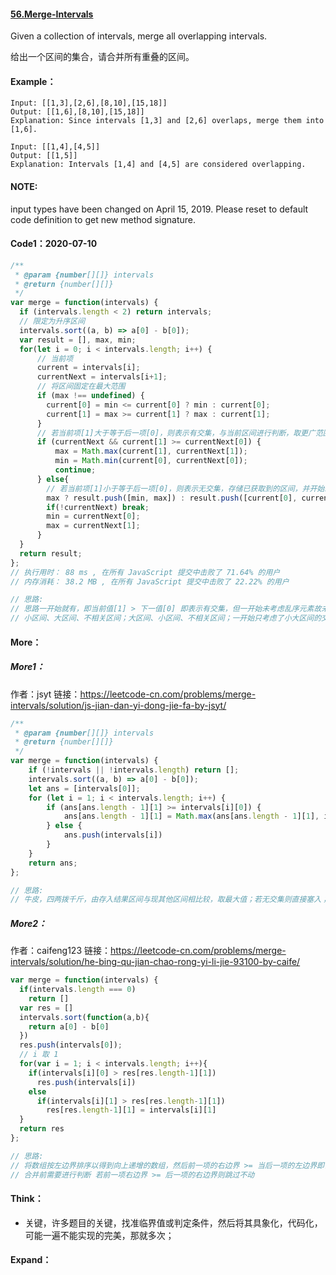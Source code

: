 #### [56.Merge-Intervals](https://leetcode-cn.com/problems/merge-intervals/)

Given a collection of intervals, merge all overlapping intervals.

给出一个区间的集合，请合并所有重叠的区间。



#### Example：

```
Input: [[1,3],[2,6],[8,10],[15,18]]
Output: [[1,6],[8,10],[15,18]]
Explanation: Since intervals [1,3] and [2,6] overlaps, merge them into [1,6].

Input: [[1,4],[4,5]]
Output: [[1,5]]
Explanation: Intervals [1,4] and [4,5] are considered overlapping.
```



#### NOTE: 

input types have been changed on April 15, 2019. Please reset to default code definition to get new method signature.



#### Code1：2020-07-10

```javascript
/**
 * @param {number[][]} intervals
 * @return {number[][]}
 */
var merge = function(intervals) {
  if (intervals.length < 2) return intervals;
  // 限定为升序区间
  intervals.sort((a, b) => a[0] - b[0]);
  var result = [], max, min;
  for(let i = 0; i < intervals.length; i++) {
      // 当前项
      current = intervals[i];
      currentNext = intervals[i+1];
      // 将区间固定在最大范围
      if (max !== undefined) {
        current[0] = min <= current[0] ? min : current[0];
        current[1] = max >= current[1] ? max : current[1];
      }
      // 若当前项[1]大于等于后一项[0]，则表示有交集，与当前区间进行判断，取更广范围区间
      if (currentNext && current[1] >= currentNext[0]) {
          max = Math.max(current[1], currentNext[1]);
          min = Math.min(current[0], currentNext[0]);
          continue;
      } else{
        // 若当前项[1]小于等于后一项[0]，则表示无交集，存储已获取到的区间，并开始新一轮的操作
        max ? result.push([min, max]) : result.push([current[0], current[1]]);
        if(!currentNext) break;
        min = currentNext[0];
        max = currentNext[1];
      }
  }
  return result;
};
// 执行用时： 88 ms , 在所有 JavaScript 提交中击败了 71.64% 的用户 
// 内存消耗： 38.2 MB , 在所有 JavaScript 提交中击败了 22.22% 的用户

// 思路:
// 思路一开始就有，即当前值[1] > 下一值[0] 即表示有交集，但一开始未考虑乱序元素故未排序导致许多报错(题目无写明即须要考虑...)
// 小区间、大区间、不相关区间；大区间、小区间、不相关区间；一开始只考虑了小大区间的交集，未考虑大小区间的交集情况，故未将最大区间范围固定，故同样导致许多报错
```



#### More：

##### More1：

作者：jsyt
链接：https://leetcode-cn.com/problems/merge-intervals/solution/js-jian-dan-yi-dong-jie-fa-by-jsyt/

```javascript
/**
 * @param {number[][]} intervals
 * @return {number[][]}
 */
var merge = function(intervals) {
    if (!intervals || !intervals.length) return [];
    intervals.sort((a, b) => a[0] - b[0]);
    let ans = [intervals[0]];
    for (let i = 1; i < intervals.length; i++) {
        if (ans[ans.length - 1][1] >= intervals[i][0]) {
            ans[ans.length - 1][1] = Math.max(ans[ans.length - 1][1], intervals[i][1])
        } else {
            ans.push(intervals[i])
        }
    }
    return ans;
};

// 思路:
// 牛皮，四两拨千斤，由存入结果区间与现其他区间相比较，取最大值；若无交集则直接塞入；
```



##### More2：

作者：caifeng123
链接：https://leetcode-cn.com/problems/merge-intervals/solution/he-bing-qu-jian-chao-rong-yi-li-jie-93100-by-caife/

```javascript
var merge = function(intervals) {
  if(intervals.length === 0)
    return []
  var res = []
  intervals.sort(function(a,b){
    return a[0] - b[0]
  })
  res.push(intervals[0]);
  // i 取 1
  for(var i = 1; i < intervals.length; i++){
    if(intervals[i][0] > res[res.length-1][1])
      res.push(intervals[i])
    else
      if(intervals[i][1] > res[res.length-1][1])
        res[res.length-1][1] = intervals[i][1]
  }
  return res
};

// 思路:
// 将数组按左边界排序以得到向上递增的数组，然后前一项的右边界 >= 当后一项的左边界即证明有相交
// 合并前需要进行判断 若前一项右边界 >= 后一项的右边界则跳过不动
```





#### Think：

- 关键，许多题目的关键，找准临界值或判定条件，然后将其具象化，代码化，可能一遍不能实现的完美，那就多次；



#### Expand：